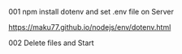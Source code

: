 001 npm install dotenv and set .env file on Server

https://maku77.github.io/nodejs/env/dotenv.html

002 Delete files and Start